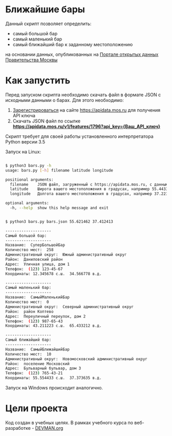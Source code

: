 # Ближайшие бары

Данный скрипт позволяет определить:

* самый большой бар
* самый маленький бар
* самый ближайший бар к заданному местоположению

на основании данных, опубликованных на [Портале открытых данных Правительства Москвы](http://data.mos.ru/)

# Как запустить

Перед запуском скрипта необходимо скачать файл в формате JSON с исходными данными о барах. Для этого необходимо:

1. [Зарегистрироваться](https://apidata.mos.ru/Account/Register) на сайте https://apidata.mos.ru для получения API ключа
2. Скачать JSON файл по ссылке **https://apidata.mos.ru/v1/features/1796?api_key={Ваш_API_ключ}**

Скрипт требует для своей работы установленного интерпретатора Python версии 3.5

Запуск на Linux:

```bash

$ python3 bars.py -h
usage: bars.py [-h] filename latitude longitude

positional arguments:
  filename    JSON файл, загруженный с https://apidata.mos.ru, с данными о барах
  latitude    Широта вашего местоположения в градусах, например 55.443322
  longitude   Долгота вашего местоположения в градусах, например 37.223344

optional arguments:
  -h, --help  show this help message and exit


$ python3 bars.py bars.json 55.621462 37.412413

--------------------
Самый большой бар:
--------------------
Название:  СуперБольшойБар
Количество мест:  258
Административный округ:  Южный административный округ
Район:  Даниловский район
Адрес:  Уличная улица, дом 1
Телефон:  (123) 123-45-67
Координаты: 12.345678 с.ш.  34.566778 в.д.

--------------------
Самый маленький бар:
--------------------
Название:  СамыйМаленькийБар
Количество мест:  0
Административный округ:  Северный административный округ
Район:  район Коптево
Адрес:  Переуличный переулок, дом 2
Телефон:  (123) 987-65-43
Координаты: 43.211223 с.ш.  65.433212 в.д.

--------------------
Самый ближайший бар:
--------------------
Название:  СамыйБлижайшийБар
Количество мест:  10
Административный округ:  Новомосковский административный округ
Район:  поселение Московский
Адрес:  Бульварный бульвар, дом 3
Телефон:  (123) 765-43-21
Координаты: 55.554433 с.ш.  37.373635 в.д.

```

Запуск на Windows происходит аналогично.

# Цели проекта

Код создан в учебных целях. В рамках учебного курса по веб-разработке - [DEVMAN.org](https://devman.org)
